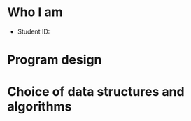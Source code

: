 # Who I am

- Student ID: <H00414995>

# Program design

# Choice of data structures and algorithms
